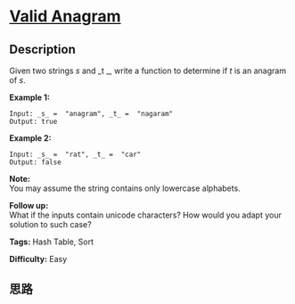 # [Valid Anagram][title]

## Description

Given two strings _s_ and _t  _, write a function to determine if _t_ is an
anagram of _s_.

**Example 1:**
            Input: _s_ =  "anagram", _t_ =  "nagaram"    Output: true    

**Example 2:**
            Input: _s_ =  "rat", _t_ =  "car"    Output: false    

**Note:**  
You may assume the string contains only lowercase alphabets.

**Follow up:**  
What if the inputs contain unicode characters? How would you adapt your
solution to such case?


**Tags:** Hash Table, Sort

**Difficulty:** Easy

## 思路

[title]: https://leetcode.com/problems/valid-anagram
